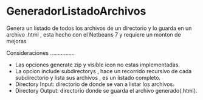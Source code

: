 GeneradorListadoArchivos
========================

Genera un listado de todos los archivos de un directorio y lo guarda en un archivo .html , esta hecho con el Netbeans 7
y requiere un monton de mejoras

Consideraciones
................

* Las opciones generate zip y visible icon no estas implementadas.
* La opcion include subdirectorys , hace un recorrido recursivo de cada subdirectorio y lista sus archivos , es un listado completo.
* Directory Input: directorio de donde se van a listar los archivos.
* Directory Output: directorio donde se guarda el archivo generado(.html).
